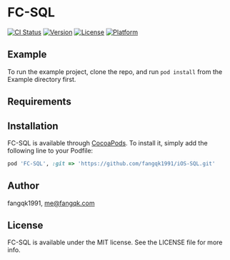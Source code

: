 # FC-SQL

[![CI Status](https://img.shields.io/travis/fangqk1991/FC-SQL.svg?style=flat)](https://travis-ci.org/fangqk1991/FC-SQL)
[![Version](https://img.shields.io/cocoapods/v/FC-SQL.svg?style=flat)](https://cocoapods.org/pods/FC-SQL)
[![License](https://img.shields.io/cocoapods/l/FC-SQL.svg?style=flat)](https://cocoapods.org/pods/FC-SQL)
[![Platform](https://img.shields.io/cocoapods/p/FC-SQL.svg?style=flat)](https://cocoapods.org/pods/FC-SQL)

## Example

To run the example project, clone the repo, and run `pod install` from the Example directory first.

## Requirements

## Installation

FC-SQL is available through [CocoaPods](https://cocoapods.org). To install
it, simply add the following line to your Podfile:

```ruby
pod 'FC-SQL', :git => 'https://github.com/fangqk1991/iOS-SQL.git'
```

## Author

fangqk1991, me@fangqk.com

## License

FC-SQL is available under the MIT license. See the LICENSE file for more info.
